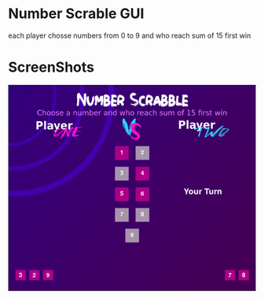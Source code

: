 # Number Scrable GUI
each player chosse numbers from 0 to 9 and who reach sum of 15 first win
# ScreenShots
![screen](https://github.com/ahmedmo112/NumberScrableGUI-PyGame/blob/main/assets/sh.png?raw=true)
